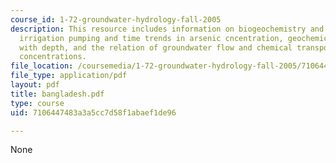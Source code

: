 ```yaml
---
course_id: 1-72-groundwater-hydrology-fall-2005
description: This resource includes information on biogeochemistry and arsenic mobility,
  irrigation pumping and time trends in arsenic cncentration, geochemical profiles
  with depth, and the relation of groundwater flow and chemical transport to arsenic
  concentrations.
file_location: /coursemedia/1-72-groundwater-hydrology-fall-2005/7106447483a3a5cc7d58f1abaef1de96_bangladesh.pdf
file_type: application/pdf
layout: pdf
title: bangladesh.pdf
type: course
uid: 7106447483a3a5cc7d58f1abaef1de96

---
```

None